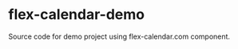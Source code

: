 flex-calendar-demo
==================

Source code for demo project using flex-calendar.com component. 
